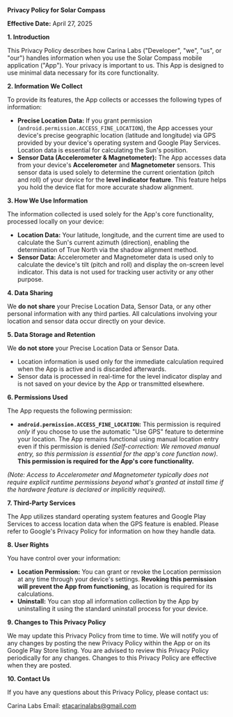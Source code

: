 

**Privacy Policy for Solar Compass**

**Effective Date:** April 27, 2025

**1. Introduction**

This Privacy Policy describes how Carina Labs ("Developer", "we", "us", or "our") handles information when you use the Solar Compass mobile application ("App"). Your privacy is important to us. This App is designed to use minimal data necessary for its core functionality.

**2. Information We Collect**

To provide its features, the App collects or accesses the following types of information:

* **Precise Location Data:** If you grant permission (`android.permission.ACCESS_FINE_LOCATION`), the App accesses your device's precise geographic location (latitude and longitude) via GPS provided by your device's operating system and Google Play Services. Location data is essential for calculating the Sun's position.
* **Sensor Data (Accelerometer & Magnetometer):** The App accesses data from your device's **Accelerometer** and **Magnetometer** sensors. This sensor data is used solely to determine the current orientation (pitch and roll) of your device for the **level indicator feature**. This feature helps you hold the device flat for more accurate shadow alignment.

**3. How We Use Information**

The information collected is used solely for the App's core functionality, processed locally on your device:

* **Location Data:** Your latitude, longitude, and the current time are used to calculate the Sun's current azimuth (direction), enabling the determination of True North via the shadow alignment method.
* **Sensor Data:** Accelerometer and Magnetometer data is used only to calculate the device's tilt (pitch and roll) and display the on-screen level indicator. This data is not used for tracking user activity or any other purpose.

**4. Data Sharing**

We **do not share** your Precise Location Data, Sensor Data, or any other personal information with any third parties. All calculations involving your location and sensor data occur directly on your device.

**5. Data Storage and Retention**

We **do not store** your Precise Location Data or Sensor Data.

* Location information is used only for the immediate calculation required when the App is active and is discarded afterwards.
* Sensor data is processed in real-time for the level indicator display and is not saved on your device by the App or transmitted elsewhere.

**6. Permissions Used**

The App requests the following permission:

* **`android.permission.ACCESS_FINE_LOCATION`:** This permission is required *only* if you choose to use the automatic "Use GPS" feature to determine your location. The App remains functional using manual location entry even if this permission is denied *(Self-correction: We removed manual entry, so this permission is essential for the app's core function now)*. **This permission is required for the App's core functionality.**

*(Note: Access to Accelerometer and Magnetometer typically does not require explicit runtime permissions beyond what's granted at install time if the hardware feature is declared or implicitly required).*

**7. Third-Party Services**

The App utilizes standard operating system features and Google Play Services to access location data when the GPS feature is enabled. Please refer to Google's Privacy Policy for information on how they handle data.

**8. User Rights**

You have control over your information:

* **Location Permission:** You can grant or revoke the Location permission at any time through your device's settings. **Revoking this permission will prevent the App from functioning**, as location is required for its calculations.
* **Uninstall:** You can stop all information collection by the App by uninstalling it using the standard uninstall process for your device.

**9. Changes to This Privacy Policy**

We may update this Privacy Policy from time to time. We will notify you of any changes by posting the new Privacy Policy within the App or on its Google Play Store listing. You are advised to review this Privacy Policy periodically for any changes. Changes to this Privacy Policy are effective when they are posted.

**10. Contact Us**

If you have any questions about this Privacy Policy, please contact us:

Carina Labs
Email: etacarinalabs@gmail.com
